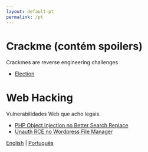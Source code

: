 ```yaml
---
layout: default-pt
permalink: /pt
---
```


<h1>Crackme (contém spoilers)</h1>
Crackmes are reverse engineering challenges
<ul>
	<li type="square"><a href="/crackme/election">Election</a></li>
</ul>

<h1>Web Hacking</h1>
Vulnerabilidades Web que acho legais.
<ul>
	<li type="square"><a href="/web/php-object-injection-better-search-replace">PHP Object Injection no Better Search Replace</a></li>
	<li type="square"><a href="/web/urce-wp-file-manager">Unauth RCE no Wordpress File Manager</a></li>
</ul>

<div class="wrapper-footer">
	<div class="container">
	  <footer class="footer">
	    <p><a href="/">English</a> | <a href="/pt/">Português</a> </p>
	   </footer>
	</div>
</div>